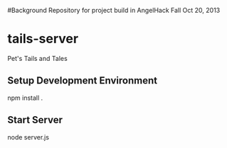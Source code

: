 #Background
Repository for project build in AngelHack Fall Oct 20, 2013

tails-server
============

Pet's Tails and Tales

Setup Development Environment
-----------------------------

npm install .

Start Server
------------
node server.js


